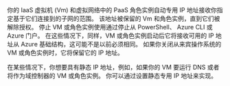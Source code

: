 你的 IaaS 虚拟机 (Vm) 和虚拟网络中的 PaaS 角色实例自动专用 IP 地址接收你指定基于它们连接到的子网的范围。 该地址被保留的 Vm 和角色实例，直到它们被解除授权。 停止 VM 或角色实例使用通过停止从 PowerShell、 Azure CLI 或 Azure 门户。 在这些情况下，同样，VM 或角色实例启动后它将接收可用的 IP 地址从 Azure 基础结构，这可能不是以前必须相同。 如果你关闭从来宾操作系统的 VM 或角色实例时，它将保留它的 IP 地址。  

在某些情况下，你想要具有静态 IP 地址，例如，如果你的 VM 要运行 DNS 或者将作为域控制器的 VM 或角色实例。 你可以通过设置静态专用 IP 地址来实现。

